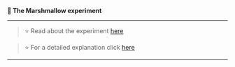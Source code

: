 **🔴 The Marshmallow experiment**

--------------------------------------------------------------------------------------------------------------------------------------------------------

> ⭐ Read about the experiment [here](https://jamesclear.com/delayed-gratification)

> ⭐ For a detailed explanation click [here](https://en.wikipedia.org/wiki/Stanford_marshmallow_experiment)

--------------------------------------------------------------------------------------------------------------------------------------------------------
